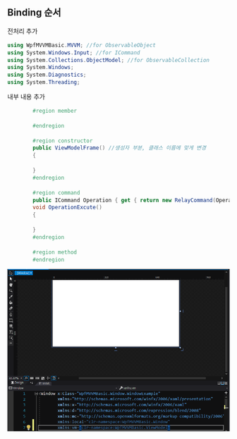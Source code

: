 <h2>Binding 순서</h2>

<pr>전처리 추가</pr>
```C#
using WpfMVVMBasic.MVVM; //for ObservableObject
using System.Windows.Input; //for ICommand 
using System.Collections.ObjectModel; //for ObservableCollection 
using System.Windows; 
using System.Diagnostics; 
using System.Threading; 
```
<pr>내부 내용 추가</pr>
```C#
        #region member

        #endregion

        #region constructor
        public ViewModelFrame() //생성자 부분, 클래스 이름에 맞게 변경
        {

        }
        #endregion

        #region command
        public ICommand Operation { get { return new RelayCommand(OperationExcute); } }
        void OperationExcute()
        {

        }
        #endregion

        #region method
        #endregion
```

![XamlVMLink](./Screenshot/XamlVMLink.png)
